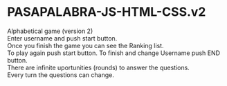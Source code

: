 # PASAPALABRA-JS-HTML-CSS.v2
Alphabetical game (version 2)
<br> Enter username and push start button.
<br> Once you finish the game you can see the Ranking list.
<br> To play again push start button. To finish and change Username push END button.
<br> There are infinite uportunities (rounds) to answer the questions.
<br> Every turn the questions can change.
